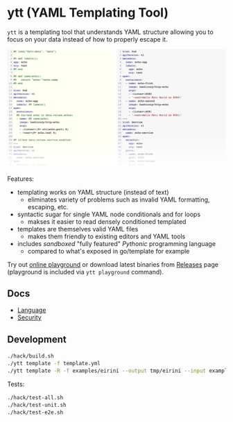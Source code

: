 # ytt (YAML Templating Tool)

`ytt` is a templating tool that understands YAML structure allowing you to focus on your data instead of how to properly escape it.

[![](docs/ytt-playground-screenshot.png)](https://get-ytt.io/#example:example-demo)

Features:

- templating works on YAML structure (instead of text)
  - eliminates variety of problems such as invalid YAML formatting, escaping, etc.
- syntactic sugar for single YAML node conditionals and for loops
  - makses it easier to read densely conditioned templated
- templates are themselves valid YAML files
  - makes them friendly to existing editors and YAML tools
- includes *sandboxed* "fully featured" _Pythonic_ programming language
  - compared to what's exposed in go/template for example

Try out [online playground](https://get-ytt.io/play) or download latest binaries from [Releases](https://github.com/get-ytt/ytt/releases) page (playground is included via `ytt playground` command).

## Docs

- [Language](docs/lang.md)
- [Security](docs/security.md)

## Development

```bash
./hack/build.sh
./ytt template -f template.yml
./ytt template -R -f examples/eirini --output tmp/eirini --input examples/eirini/input.yml
```

Tests:

```bash
./hack/test-all.sh
./hack/test-unit.sh
./hack/test-e2e.sh
```
